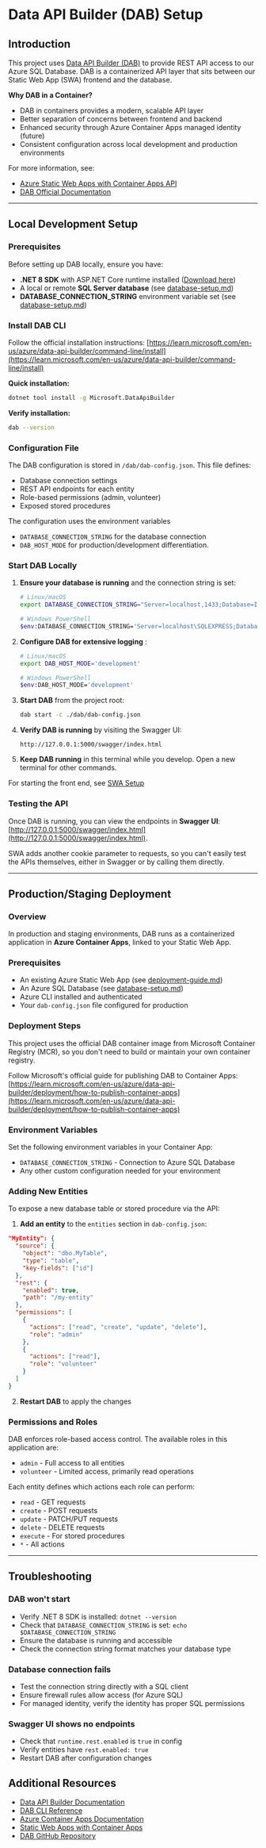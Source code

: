 # Data API Builder (DAB) Setup

## Introduction

This project uses [Data API Builder (DAB)](https://learn.microsoft.com/en-us/azure/data-api-builder/) to provide REST API access to our Azure SQL Database. DAB is a containerized API layer that sits between our Static Web App (SWA) frontend and the database.

**Why DAB in a Container?**
- DAB in containers provides a modern, scalable API layer
- Better separation of concerns between frontend and backend
- Enhanced security through Azure Container Apps managed identity (future)
- Consistent configuration across local development and production environments

For more information, see:
- [Azure Static Web Apps with Container Apps API](https://learn.microsoft.com/en-us/azure/static-web-apps/apis-container-apps)
- [DAB Official Documentation](https://learn.microsoft.com/en-us/azure/data-api-builder/)

---

## Local Development Setup

### Prerequisites

Before setting up DAB locally, ensure you have:
- **.NET 8 SDK** with ASP.NET Core runtime installed ([Download here](https://dotnet.microsoft.com/download/dotnet/8.0))
- A local or remote **SQL Server database** (see [database-setup.md](database-setup.md))
- **DATABASE_CONNECTION_STRING** environment variable set (see [database-setup.md](database-setup.md))

### Install DAB CLI

Follow the official installation instructions:
[https://learn.microsoft.com/en-us/azure/data-api-builder/command-line/install](https://learn.microsoft.com/en-us/azure/data-api-builder/command-line/install)

**Quick installation:**
```bash
dotnet tool install -g Microsoft.DataApiBuilder
```

**Verify installation:**
```bash
dab --version
```

### Configuration File

The DAB configuration is stored in `/dab/dab-config.json`. This file defines:
- Database connection settings
- REST API endpoints for each entity
- Role-based permissions (admin, volunteer)
- Exposed stored procedures

The configuration uses the environment variables 
- `DATABASE_CONNECTION_STRING` for the database connection 
- `DAB_HOST_MODE` for production/development differentiation.

### Start DAB Locally

1. **Ensure your database is running** and the connection string is set:
   ```bash
   # Linux/macOS
   export DATABASE_CONNECTION_STRING="Server=localhost,1433;Database=Inventory;..."

   # Windows PowerShell
   $env:DATABASE_CONNECTION_STRING='Server=localhost\SQLEXPRESS;Database=Inventory;...'
   ```

2. **Configure DAB for extensive logging** :
   ```bash
   # Linux/macOS
   export DAB_HOST_MODE='development'

   # Windows PowerShell
   $env:DAB_HOST_MODE='development'
   ```

3. **Start DAB** from the project root:
   ```bash
   dab start -c ./dab/dab-config.json
   ```

4. **Verify DAB is running** by visiting the Swagger UI:
   ```
   http://127.0.0.1:5000/swagger/index.html
   ```

5. **Keep DAB running** in this terminal while you develop. Open a new terminal for other commands. 

For starting the front end, see [SWA Setup](./swa-setup.md)

### Testing the API

Once DAB is running, you can view the endpoints in **Swagger UI**: [http://127.0.0.1:5000/swagger/index.html](http://127.0.0.1:5000/swagger/index.html).

SWA adds another cookie parameter to requests, so you can't easily test the APIs themselves, either in Swagger or by calling them directly. 

---

## Production/Staging Deployment

### Overview

In production and staging environments, DAB runs as a containerized application in **Azure Container Apps**, linked to your Static Web App.

### Prerequisites

- An existing Azure Static Web App (see [deployment-guide.md](deployment-guide.md))
- An Azure SQL Database (see [database-setup.md](database-setup.md))
- Azure CLI installed and authenticated
- Your `dab-config.json` file configured for production

### Deployment Steps

This project uses the official DAB container image from Microsoft Container Registry (MCR), so you don't need to build or maintain your own container registry.

Follow Microsoft's official guide for publishing DAB to Container Apps:
[https://learn.microsoft.com/en-us/azure/data-api-builder/deployment/how-to-publish-container-apps](https://learn.microsoft.com/en-us/azure/data-api-builder/deployment/how-to-publish-container-apps)

### Environment Variables

Set the following environment variables in your Container App:

- `DATABASE_CONNECTION_STRING` - Connection to Azure SQL Database
- Any other custom configuration needed for your environment

### Adding New Entities

To expose a new database table or stored procedure via the API:

1. **Add an entity** to the `entities` section in `dab-config.json`:

```json
"MyEntity": {
  "source": {
    "object": "dbo.MyTable",
    "type": "table",
    "key-fields": ["id"]
  },
  "rest": {
    "enabled": true,
    "path": "/my-entity"
  },
  "permissions": [
    {
      "actions": ["read", "create", "update", "delete"],
      "role": "admin"
    },
    {
      "actions": ["read"],
      "role": "volunteer"
    }
  ]
}
```

2. **Restart DAB** to apply the changes

### Permissions and Roles

DAB enforces role-based access control. The available roles in this application are:
- `admin` - Full access to all entities
- `volunteer` - Limited access, primarily read operations

Each entity defines which actions each role can perform:
- `read` - GET requests
- `create` - POST requests
- `update` - PATCH/PUT requests
- `delete` - DELETE requests
- `execute` - For stored procedures
- `*` - All actions

---

## Troubleshooting

### DAB won't start
- Verify .NET 8 SDK is installed: `dotnet --version`
- Check that `DATABASE_CONNECTION_STRING` is set: `echo $DATABASE_CONNECTION_STRING`
- Ensure the database is running and accessible
- Check the connection string format matches your database type

### Database connection fails
- Test the connection string directly with a SQL client
- Ensure firewall rules allow access (for Azure SQL)
- For managed identity, verify the identity has proper SQL permissions

### Swagger UI shows no endpoints
- Check that `runtime.rest.enabled` is `true` in config
- Verify entities have `rest.enabled: true`
- Restart DAB after configuration changes

## Additional Resources

- [Data API Builder Documentation](https://learn.microsoft.com/en-us/azure/data-api-builder/)
- [DAB CLI Reference](https://learn.microsoft.com/en-us/azure/data-api-builder/command-line/)
- [Azure Container Apps Documentation](https://learn.microsoft.com/en-us/azure/container-apps/)
- [Static Web Apps with Container Apps](https://learn.microsoft.com/en-us/azure/static-web-apps/apis-container-apps)
- [DAB GitHub Repository](https://github.com/Azure/data-api-builder)
